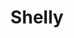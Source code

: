 ---
title: Shelly
description: Shelly is the character you are controlling in the game
tags:
  - characters
---